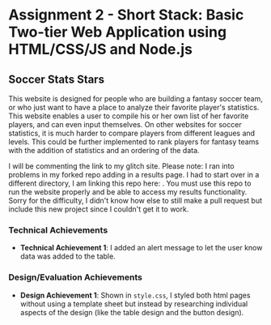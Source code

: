 Assignment 2 - Short Stack: Basic Two-tier Web Application using HTML/CSS/JS and Node.js  
===

## Soccer Stats Stars
This website is designed for people who are building a fantasy soccer team,
 or who just want to have a place to analyze their favorite player's statistics.
This website enables a user to compile his or her own list of her favorite players, and can even input themselves.
On other websites for soccer statistics, it is much harder to compare players from different leagues and levels.
This could be further implemented to rank players for fantasy teams with the addition of statistics and an ordering of the data.

I will be commenting the link to my glitch site. Please note: I ran into problems in my forked repo adding in a results page. I had to start over in a different directory, I am linking this repo here: . You must use this repo to run the website properly and be able to access my results functionality. Sorry for the difficulty, I didn't know how else to still make a pull request but include this new project since I couldn't get it to work.

### Technical Achievements
- **Technical Achievement 1**: I added an alert message to let the user know data was added to the table.

### Design/Evaluation Achievements
- **Design Achievement 1**: Shown in `style.css`, I styled both html pages without using a template sheet but instead by researching individual aspects of the design (like the table design and the button design).
